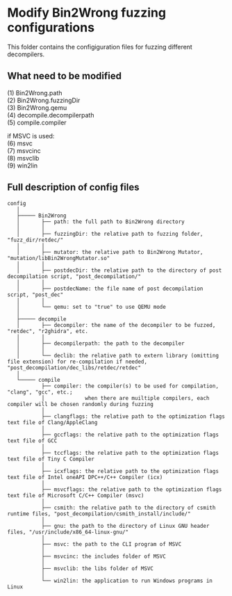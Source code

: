 # Modify Bin2Wrong fuzzing configurations

This folder contains the configiguration files for fuzzing different decompilers.

## What need to be modified

(1) Bin2Wrong.path<br />
(2) Bin2Wrong.fuzzingDir<br />
(3) Bin2Wrong.qemu<br />
(4) decompile.decompilerpath<br />
(5) compile.compiler<br />

if MSVC is used:<br />
(6) msvc<br />
(7) msvcinc<br />
(8) msvclib<br />
(9) win2lin<br />

## Full description of config files
```
config
   │
   ├───── Bin2Wrong
   │       ├── path: the full path to Bin2Wrong directory
   │       │
   │       ├── fuzzingDir: the relative path to fuzzing folder, "fuzz_dir/retdec/"
   │       │
   │       ├── mutator: the relative path to Bin2Wrong Mutator, "mutation/libBin2WrongMutator.so"
   │       │
   │       ├── postdecDir: the relative path to the directory of post decompilation script, "post_decompilation/"
   │       │
   │       ├── postdecName: the file name of post decompilation script, "post_dec"
   │       │
   │       └── qemu: set to "true" to use QEMU mode
   │ 
   ├───── decompile  
   │       ├── decompiler: the name of the decompiler to be fuzzed, "retdec", "r2ghidra", etc.
   │       │
   │       ├── decompilerpath: the path to the decompiler
   │       │
   │       └── declib: the relative path to extern library (omitting file extension) for re-compilation if needed, "post_decompilation/dec_libs/retdec/retdec"      
   │       
   └───── compile      
           ├── compiler: the compiler(s) to be used for compilation, "clang", "gcc", etc.;
           │             when there are muiltiple compilers, each compiler will be chosen randomly during fuzzing
           │
           ├── clangflags: the relative path to the optimization flags text file of Clang/AppleClang
           │
           ├── gccflags: the relative path to the optimization flags text file of GCC
           │
           ├── tccflags: the relative path to the optimization flags text file of Tiny C Compiler
           │
           ├── icxflags: the relative path to the optimization flags text file of Intel oneAPI DPC++/C++ Compiler (icx)
           │
           ├── msvcflags: the relative path to the optimization flags text file of Microsoft C/C++ Compiler (msvc)
           │
           ├── csmith: the relative path to the directory of csmith runtime files, "post_decompilation/csmith_install/include/"
           │
           ├── gnu: the path to the directory of Linux GNU header files, "/usr/include/x86_64-linux-gnu/"
           │
           ├── msvc: the path to the CLI program of MSVC
           │
           ├── msvcinc: the includes folder of MSVC
           │
           ├── msvclib: the libs folder of MSVC
           │
           └── win2lin: the application to run Windows programs in Linux

```